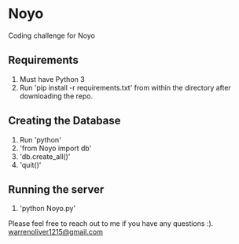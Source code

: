 # Noyo
Coding challenge for Noyo


## Requirements
1) Must have Python 3
2) Run 'pip install -r requirements.txt' from within the directory after downloading the repo.


## Creating the Database
1) Run 'python'
2) 'from Noyo import db'
3) 'db.create_all()'
4) 'quit()'


## Running the server
1) 'python Noyo.py'





Please feel free to reach out to me if you have any questions :).
warrenoliver1215@gmail.com
